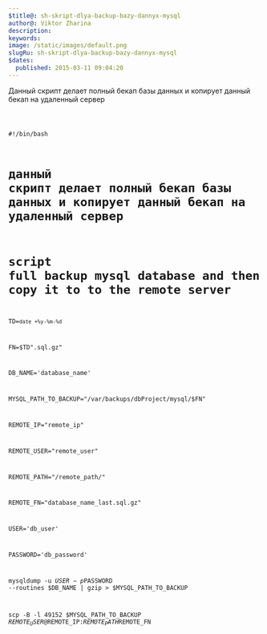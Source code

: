 ```yaml
---
$title@: sh-skript-dlya-backup-bazy-dannyx-mysql
author@: Viktor Zharina
description: 
keywords: 
image: /static/images/default.png
slugRu: sh-skript-dlya-backup-bazy-dannyx-mysql
$dates:
  published: 2015-03-11 09:04:20
---
```

Данный скрипт делает полный бекап базы данных и копирует данный бекап на удаленный сервер



<code>

#!/bin/bash

# данный скрипт делает полный бекап базы данных и копирует данный бекап на удаленный сервер

# script full backup mysql database and then copy it to to the remote server

TD=`date +%y-%m-%d`

FN=$TD".sql.gz"

DB_NAME='database_name'

MYSQL_PATH_TO_BACKUP="/var/backups/dbProject/mysql/$FN"

REMOTE_IP="remote_ip"

REMOTE_USER="remote_user"

REMOTE_PATH="/remote_path/"

REMOTE_FN="database_name_last.sql.gz"

USER='db_user'

PASSWORD='db_password'



mysqldump -u $USER -p$PASSWORD --routines $DB_NAME | gzip > $MYSQL_PATH_TO_BACKUP

scp -B -l 49152 $MYSQL_PATH_TO_BACKUP $REMOTE_USER@$REMOTE_IP:$REMOTE_PATH$REMOTE_FN</code>